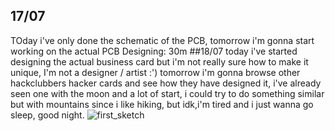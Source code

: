 ## 17/07
TOday i've only done the schematic of the PCB, tomorrow i'm gonna start working on the actual PCB
Designing: 30m
##18/07 
today i've started designing the actual business card but i'm not really sure how to make it unique, I'm not a designer / artist :')
tomorrow i'm gonna browse other hackclubbers hacker cards and see how they have designed it, i've already seen one with the moon and a lot of start, i could try to do something similar but with mountains since i like hiking, but idk,i'm tired and i just wanna go sleep, good night.
![first_sketch](https://hc-cdn.hel1.your-objectstorage.com/s/v3/884c38d59e124a080df2d65c88aeb350e9f7ae02_screenshot_2025-07-19_00.49.56.png)
